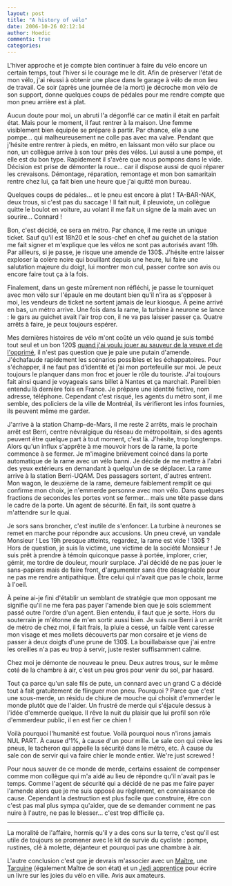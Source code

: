 ```yaml
---
layout: post
title: "A history of vélo"
date: 2006-10-26 02:12:14
author: Hoedic
comments: true
categories: 
---
```



L'hiver approche et je compte bien continuer à faire du vélo encore un certain temps, tout l'hiver si le courage me le dit. Afin de préserver l'état de mon vélo, j'ai réussi à obtenir une place dans le garage à vélo de mon lieu de travail. Ce soir (après une journée de la mort) je décroche mon vélo de son support, donne quelques coups de pédales pour me rendre compte que mon pneu arrière est à plat.

Aucun doute pour moi, un abruti l'a dégonflé car ce matin il était en parfait état. Mais pour le moment, il faut rentrer à la maison. Une femme visiblement bien équipée se prépare à partir. Par chance, elle a une pompe... qui malheureusement ne colle pas avec ma valve. Pendant que j'hésite entre rentrer à pieds, en métro, en laissant mon vélo sur place ou non, un collègue arrive à son tour près des vélos. Lui aussi a une pompe, et elle est du bon type. Rapidement il s'avère que nous pompons dans le vide. Décision est prise de démonter la roue... car il dispose aussi de quoi réparer les crevaisons. Démontage, réparation, remontage et mon bon samaritain rentre chez lui, ça fait bien une heure que j'ai quitté mon bureau.

Quelques coups de pédales... et le pneu est encore à plat ! TA-BAR-NAK, deux trous, si c'est pas du saccage !
Il fait nuit, il pleuviote, un collègue quitte le boulot en voiture, au volant il me fait un signe de la main avec un sourire... Connard !

Bon, c'est décidé, ce sera en métro. Par chance, il me reste un unique ticket. Sauf qu'il est 18h20 et le sous-chef en chef au guichet de la station me fait signer et m'explique que les vélos ne sont pas autorisés avant 19h. Par ailleurs, si je passe, je risque une amende de 130$. J'hésite entre laisser exploser la colère noire qui bouillant depuis une heure, lui faire une salutation majeure du doigt, lui montrer mon cul, passer contre son avis ou encore faire tout ça à la fois.

Finalement, dans un geste mûrement non réfléchi, je passe le tourniquet avec mon vélo sur l'épaule en me doutant bien qu'il n'ira as s'opposer à moi, les vendeurs de ticket ne sortent jamais de leur kiosque. À peine arrivé en bas, un métro arrive. Une fois dans la rame, la turbine à neurone se lance : le gars au guichet avait l'air trop con, il ne va pas laisser passer ça. Quatre arrêts à faire, je peux toujours espérer.

Mes dernières histoires de vélo m'ont coûté un vélo quand je suis tombé tout seul et un bon 120$ [quand j'ai voulu jouer au sauveur de la veuve et de l'opprimé](http://www.mon-ile.net/carnet/blog1729.html), il n'est pas question que je paie une putain d'amende. J'échafaude rapidement les scénarios possibles et les échappatoires. Pour s'échapper, il ne faut pas d'identité et j'ai mon portefeuille sur moi. Je peux toujours le planquer dans mon froc et jouer le rôle du touriste. J'ai toujours fait ainsi quand je voyageais sans billet à Nantes et ça marchait. Pareil bien entendu là dernière fois en France. Je prépare une identité fictive, nom adresse, téléphone. Cependant c'est risqué, les agents du métro sont, il me semble, des policiers de la ville de Montréal, ils vérifieront les infos fournies, ils peuvent même me garder.

J'arrive à la station Champ-de-Mars, il me reste 2 arrêts, mais le prochain arrêt est Berri, centre névralgique du réseau de métropolitain, si des agents peuvent être quelque part à tout moment, c'est là. J'hésite, trop longtemps. Alors qu'un influx s'apprête à me mouvoir hors de la rame, la porte commence à se fermer. Je m'imagine brièvement coincé dans la porte automatique de la rame avec un vélo banni. Je décide de me mettre à l'abri des yeux extérieurs en demandant à quelqu'un de se déplacer. La rame arrive à la station Berri-UQAM. Des passagers sortent, d'autres entrent. Mon wagon, le deuxième de la rame, demeure faiblement remplit ce qui confirme mon choix, je n'emmerde personne avec mon vélo. Dans quelques fractions de secondes les portes vont se fermer... mais une tête passe dans le cadre de la porte. Un agent de sécurité. En fait, ils sont quatre à m'attendre sur le quai.

Je sors sans broncher, c'est inutile de s'enfoncer. La turbine à neurones se remet en marche pour répondre aux accusions. Un pneu crevé, un vandale Monsieur ! Les 19h presque atteints, regardez, la rame est vide ! 130$ ? Hors de question, je suis la victime, une victime de la société Monsieur ! Je suis prêt à prendre à témoin quiconque passe à portée, implorer, crier, gémir, me tordre de douleur, mourir surplace. J'ai décidé de ne pas jouer le sans-papiers mais de faire front, d'argumenter sans être désagréable pour ne pas me rendre antipathique. Être celui qui n'avait que pas le choix, larme à l'oeil.

À peine ai-je fini d'établir un semblant de stratégie que mon opposant me signifie qu'il ne me fera pas payer l'amende bien que je sois sciemment passé outre l'ordre d'un agent. Bien entendu, il faut que je sorte.
Hors du souterrain je m'étonne de m'en sortir aussi bien. Je suis rue Berri à un arrêt de métro de chez moi, il fait frais, la pluie a cessé, un faible vent caresse mon visage et mes mollets découverts par mon corsaire et je viens de passer à deux doigts d'une prune de 130$. La bouillabaisse que j'ai entre les oreilles n'a pas eu trop à servir, juste rester suffisamment calme.

Chez moi je démonte de nouveau le pneu. Deux autres trous, sur le même coté de la chambre à air, c'est un peu gros pour venir du sol, par hasard.

Tout ça parce qu'un sale fils de pute, un connard avec un grand C a décidé tout à fait gratuitement de flinguer mon pneu. Pourquoi ? Parce que c'est une sous-merde, un résidu de chiure de mouche qui choisit d'emmerder le monde plutôt que de l'aider. Un frustré de merde qui s'éjacule dessus à l'idée d'emmerde quelque. Il rêve la nuit du plaisir que lui profil son rôle d'emmerdeur public, il en est fier ce chien !

Voilà pourquoi l'humanité est foutue. Voilà pourquoi nous n'irons jamais NUL PART. À cause d'1%, à cause d'un pour mille. Le sale con qui crève les pneus, le tacheron qui appelle la sécurité dans le métro, etc. À cause du sale con de servir qui va faire chier le monde entier. We're just screwed !

Pour nous sauver de ce monde de merde, certains essaient de compenser comme mon collègue qui m'a aidé au lieu de répondre qu'il n'avait pas le temps. Comme l'agent de sécurité qui a décidé de ne pas me faire payer l'amende alors que je me suis opposé au règlement, en connaissance de cause. Cependant la destruction est plus facile que construire, être con c'est pas mal plus sympa qu'aider, que de se demander comment ne pas nuire à l'autre, ne pas le blesser... c'est trop difficile ça.

***

La moralité de l'affaire, hormis qu'il y a des cons sur la terre, c'est qu'il est utile de toujours se promener avec le kit de survie du cycliste : pompe, rustines, clé à molette, déjanteur et pourquoi pas une chambre à air.

L'autre conclusion c'est que je devrais m'associer avec un [Maître](http://maitre.eolas.free.fr/), une [Tarquine](http://bricablog.net/) (également Maître de son état) et un [Jedi apprentice](http://padawan.info/fr/) pour écrire un livre sur les joies du vélo en ville. Avis aux amateurs.